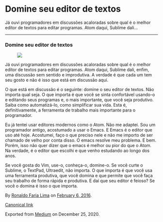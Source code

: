 Domine seu editor de textos
===========================

Já ouvi programadores em discussões acaloradas sobre qual é o melhor
editor de textos para editar programas. Atom daqui, Sublime dali…

------------------------------------------------------------------------

### Domine seu editor de textos

<figure>
<img src="https://cdn-images-1.medium.com/max/800/1*D0Yw3InAL2AUZYeazjowlA.png" class="graf-image" />
</figure>Já ouvi programadores em discussões acaloradas sobre qual é o
melhor editor de textos para editar programas. Atom daqui, Sublime dali,
enfim, uma discussão sem sentido e improdutiva. A verdade é que cada um
tem seu gosto e não é isso que está em discussão aqui.

O que está em discussão é o seguinte: domine o seu editor de textos. Não
importa qual seja. O que importa é que você se sinta confortável
usando-o e editando seus programas e, o mais importante, que você seja
produtivo. Saiba como automatizá-lo, como simplificar sua vida. Esta é,
definitivamente, a ferramenta de trabalho mais importante para o
programador.

Eu já tentei usar editores modernos como o Atom. Não me adaptei. Sou um
programador antigo, acostumado a usar o Emacs. E Emacs é o editor que
uso até hoje. Acostumei, faço o que preciso nele e não me importo de ser
chamado de velho por conta disso. O emacs resolve meu problema. E bem.
Porém, isso não quer dizer que o emacs é melhor ou pior do que o Atom.
Na verdade, é o editor que escolhi e que venho estudando ao longo dos
anos.

Se você gosta do Vim, use-o, conheça-o, domine-o. Se você curte o
Sublime, o TextPad, Ultraedit, não importa. O que importa é que você usa
uma ferramenta produtiva, que você domina e que permite que você faça
seu trabalho de forma rápida e produtiva. E daí que seu editor é feioso?
Se você o domina é isso o que importa.

By
<a href="https://medium.com/@ronaldolima" class="p-author h-card">Ronaldo Faria Lima</a>
on [February 6, 2016](https://medium.com/p/1ef3ff557f9c).

<a href="https://medium.com/@ronaldolima/domine-seu-editor-de-textos-1ef3ff557f9c" class="p-canonical">Canonical link</a>

Exported from [Medium](https://medium.com) on December 25, 2020.
